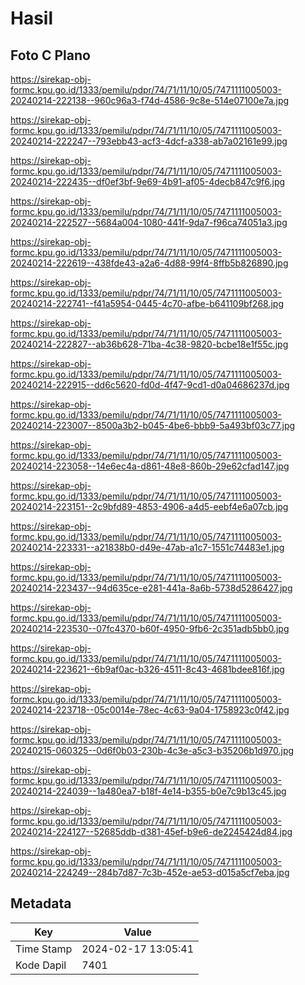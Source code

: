 # Hasil

## Foto C Plano

https://sirekap-obj-formc.kpu.go.id/1333/pemilu/pdpr/74/71/11/10/05/7471111005003-20240214-222138--960c96a3-f74d-4586-9c8e-514e07100e7a.jpg

https://sirekap-obj-formc.kpu.go.id/1333/pemilu/pdpr/74/71/11/10/05/7471111005003-20240214-222247--793ebb43-acf3-4dcf-a338-ab7a02161e99.jpg

https://sirekap-obj-formc.kpu.go.id/1333/pemilu/pdpr/74/71/11/10/05/7471111005003-20240214-222435--df0ef3bf-9e69-4b91-af05-4decb847c9f6.jpg

https://sirekap-obj-formc.kpu.go.id/1333/pemilu/pdpr/74/71/11/10/05/7471111005003-20240214-222527--5684a004-1080-441f-9da7-f96ca74051a3.jpg

https://sirekap-obj-formc.kpu.go.id/1333/pemilu/pdpr/74/71/11/10/05/7471111005003-20240214-222619--438fde43-a2a6-4d88-99f4-8ffb5b826890.jpg

https://sirekap-obj-formc.kpu.go.id/1333/pemilu/pdpr/74/71/11/10/05/7471111005003-20240214-222741--f41a5954-0445-4c70-afbe-b641109bf268.jpg

https://sirekap-obj-formc.kpu.go.id/1333/pemilu/pdpr/74/71/11/10/05/7471111005003-20240214-222827--ab36b628-71ba-4c38-9820-bcbe18e1f55c.jpg

https://sirekap-obj-formc.kpu.go.id/1333/pemilu/pdpr/74/71/11/10/05/7471111005003-20240214-222915--dd6c5620-fd0d-4f47-9cd1-d0a04686237d.jpg

https://sirekap-obj-formc.kpu.go.id/1333/pemilu/pdpr/74/71/11/10/05/7471111005003-20240214-223007--8500a3b2-b045-4be6-bbb9-5a493bf03c77.jpg

https://sirekap-obj-formc.kpu.go.id/1333/pemilu/pdpr/74/71/11/10/05/7471111005003-20240214-223058--14e6ec4a-d861-48e8-860b-29e62cfad147.jpg

https://sirekap-obj-formc.kpu.go.id/1333/pemilu/pdpr/74/71/11/10/05/7471111005003-20240214-223151--2c9bfd89-4853-4906-a4d5-eebf4e6a07cb.jpg

https://sirekap-obj-formc.kpu.go.id/1333/pemilu/pdpr/74/71/11/10/05/7471111005003-20240214-223331--a21838b0-d49e-47ab-a1c7-1551c74483e1.jpg

https://sirekap-obj-formc.kpu.go.id/1333/pemilu/pdpr/74/71/11/10/05/7471111005003-20240214-223437--94d635ce-e281-441a-8a6b-5738d5286427.jpg

https://sirekap-obj-formc.kpu.go.id/1333/pemilu/pdpr/74/71/11/10/05/7471111005003-20240214-223530--07fc4370-b60f-4950-9fb6-2c351adb5bb0.jpg

https://sirekap-obj-formc.kpu.go.id/1333/pemilu/pdpr/74/71/11/10/05/7471111005003-20240214-223621--6b9af0ac-b326-4511-8c43-4681bdee816f.jpg

https://sirekap-obj-formc.kpu.go.id/1333/pemilu/pdpr/74/71/11/10/05/7471111005003-20240214-223718--05c0014e-78ec-4c63-9a04-1758923c0f42.jpg

https://sirekap-obj-formc.kpu.go.id/1333/pemilu/pdpr/74/71/11/10/05/7471111005003-20240215-060325--0d6f0b03-230b-4c3e-a5c3-b35206b1d970.jpg

https://sirekap-obj-formc.kpu.go.id/1333/pemilu/pdpr/74/71/11/10/05/7471111005003-20240214-224039--1a480ea7-b18f-4e14-b355-b0e7c9b13c45.jpg

https://sirekap-obj-formc.kpu.go.id/1333/pemilu/pdpr/74/71/11/10/05/7471111005003-20240214-224127--52685ddb-d381-45ef-b9e6-de2245424d84.jpg

https://sirekap-obj-formc.kpu.go.id/1333/pemilu/pdpr/74/71/11/10/05/7471111005003-20240214-224249--284b7d87-7c3b-452e-ae53-d015a5cf7eba.jpg


## Metadata

| Key        | Value               |
| ---------- | ------------------- |
| Time Stamp | 2024-02-17 13:05:41 |
| Kode Dapil | 7401                |




